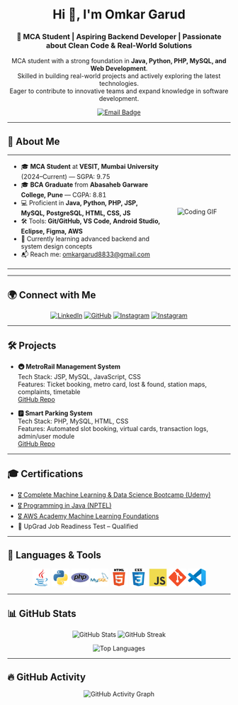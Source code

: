 #
<h1 align="center">Hi 👋, I'm Omkar Garud</h1>
<h3 align="center">🚀 MCA Student | Aspiring Backend Developer | Passionate about Clean Code & Real-World Solutions</h3>

<p align="center">
  MCA student with a strong foundation in <b>Java, Python, PHP, MySQL, and Web Development</b>.<br>
  Skilled in building real-world projects and actively exploring the latest technologies.<br>
  Eager to contribute to innovative teams and expand knowledge in software development.
</p>

<p align="center">
  <a href="mailto:omkargarud8833@gmail.com" target="_blank">
    <img src="https://img.shields.io/badge/Contact-Me-EA4335?style=for-the-badge&logo=gmail&logoColor=white" alt="Email Badge"/>
  </a>
</p>

---

## 📌 About Me

<table>
  <tr>
    <td width="70%">
      <ul>
        <li>🎓 <b>MCA Student</b> at <b>VESIT, Mumbai University</b> (2024–Current) — SGPA: 9.75</li>
        <li>🎓 <b>BCA Graduate</b> from <b>Abasaheb Garware College, Pune</b> — CGPA: 8.81</li>
        <li>💻 Proficient in <b>Java, Python, PHP, JSP, MySQL, PostgreSQL, HTML, CSS, JS</b></li>
        <li>🛠️ Tools: <b>Git/GitHub, VS Code, Android Studio, Eclipse, Figma, AWS</b></li>
        <li>🌱 Currently learning advanced backend and system design concepts</li>
        <li>📬 Reach me: <a href="mailto:omkargarud8833@gmail.com">omkargarud8833@gmail.com</a></li>
      </ul>
    </td>
    <td width="30%" align="center">
      <img src="https://media.giphy.com/media/qgQUggAC3Pfv687qPC/giphy.gif" alt="Coding GIF" width="100%"/>
    </td>
  </tr>
</table>

---

## 🌍 Connect with Me

<p align="center">
  <a href="https://www.linkedin.com/in/omkargarud1908/" target="blank"><img src="https://raw.githubusercontent.com/rahuldkjain/github-profile-readme-generator/master/src/images/icons/Social/linked-in-alt.svg" alt="LinkedIn" height="30" width="40" /></a>
  <a href="https://github.com/omkargarud1908" target="blank"><img src="https://raw.githubusercontent.com/rahuldkjain/github-profile-readme-generator/master/src/images/icons/Social/github.svg" alt="GitHub" height="30" width="40" /></a>
   <a href="https://www.instagram.com/plz_.ignore/" target="blank"><img src="https://raw.githubusercontent.com/rahuldkjain/github-profile-readme-generator/master/src/images/icons/Social/instagram.svg" alt="Instagram" height="30" width="40" /></a>
  <a href="https://huggingface.co/omkargarud" target="blank"><img src="[https://raw.githubusercontent.com/rahuldkjain/github-profile-readme-generator/master/src/images/icons/Social/instagram.svg](https://miro.medium.com/v2/resize:fit:1400/1*QKJivQ0XWksRgSq0_rMRAg.png)" alt="Instagram" height="30" width="40" /></a>
</p>

---

## 🛠️ Projects

- **🚇 MetroRail Management System**  
  Tech Stack: JSP, MySQL, JavaScript, CSS  
  Features: Ticket booking, metro card, lost & found, station maps, complaints, timetable  
  [GitHub Repo](https://github.com/omkargarud1908/MetroIndicator)

- **🅿️ Smart Parking System**  
  Tech Stack: PHP, MySQL, HTML, CSS  
  Features: Automated slot booking, virtual cards, transaction logs, admin/user module  
  [GitHub Repo](https://github.com/omkargarud1908/Smart-Parking-System)

---

## 🎓 Certifications

- [🎖️ Complete Machine Learning & Data Science Bootcamp (Udemy)](https://www.udemy.com/certificate/UC-cbc5cf97-91e8-4eb0-8019-fd0f24ed7583/)
- [🎖️ Programming in Java (NPTEL)](https://drive.google.com/file/d/1FwXFlLhA70mo2_APVQoo0wvXCbvL-Ufc/view?usp=sharing)
- [🎖️ AWS Academy Machine Learning Foundations](https://www.credly.com/badges/a90b7236-7c50-4214-9506-24b8189197b5/linked_in_profile)
- 🎯 UpGrad Job Readiness Test – Qualified

---

## 🚀 Languages & Tools

<p align="center">
  <img src="https://raw.githubusercontent.com/devicons/devicon/master/icons/java/java-original.svg" alt="Java" width="40" height="40"/>
  <img src="https://raw.githubusercontent.com/devicons/devicon/master/icons/python/python-original.svg" alt="Python" width="40" height="40"/>
  <img src="https://raw.githubusercontent.com/devicons/devicon/master/icons/php/php-original.svg" alt="PHP" width="40" height="40"/>
  <img src="https://raw.githubusercontent.com/devicons/devicon/master/icons/mysql/mysql-original-wordmark.svg" alt="MySQL" width="40" height="40"/>
  <img src="https://raw.githubusercontent.com/devicons/devicon/master/icons/html5/html5-original-wordmark.svg" alt="HTML5" width="40" height="40"/>
  <img src="https://raw.githubusercontent.com/devicons/devicon/master/icons/css3/css3-original-wordmark.svg" alt="CSS3" width="40" height="40"/>
  <img src="https://raw.githubusercontent.com/devicons/devicon/master/icons/javascript/javascript-original.svg" alt="JavaScript" width="40" height="40"/>
  <img src="https://raw.githubusercontent.com/devicons/devicon/master/icons/git/git-original.svg" alt="Git" width="40" height="40"/>
  <img src="https://raw.githubusercontent.com/devicons/devicon/master/icons/vscode/vscode-original.svg" alt="VS Code" width="40" height="40"/>
</p>

---

## 📊 GitHub Stats

<p align="center">
  <img src="https://github-readme-stats.vercel.app/api?username=omkargarud1908&show_icons=true&theme=react" alt="GitHub Stats" />
  <img src="https://github-readme-streak-stats.herokuapp.com/?user=omkargarud1908&theme=react" alt="GitHub Streak" />
</p>

<p align="center">
  <img src="https://github-readme-stats.vercel.app/api/top-langs?username=omkargarud1908&show_icons=true&layout=compact&theme=react" alt="Top Languages" />
</p>

---

## 🔥 GitHub Activity

<p align="center">
  <img src="https://github-readme-activity-graph.vercel.app/graph?username=omkargarud1908&theme=react-dark" alt="GitHub Activity Graph" />
</p>
